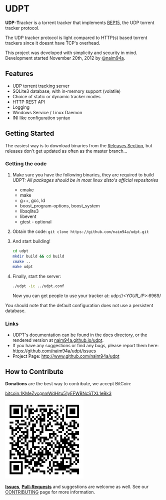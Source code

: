 # UDPT
**UDP**-**T**racker is a torrent tracker that implements [BEP15](http://www.bittorrent.org/beps/bep_0015.html),
the UDP torrent tracker protocol. 

The UDP tracker protocol is light compared to HTTP(s) based torrent 
trackers since  it doesnt have TCP's overhead.

This project was developed with simplicity and security in mind.
Development started November 20th, 2012 by [@naim94a](https://github.com/naim94a).

## Features
* UDP torrent tracking server
* SQLite3 database, with in-memory support (volatile)
* Choice of static or dynamic tracker modes
* HTTP REST API
* Logging
* Windows Service / Linux Daemon
* INI like configuration syntax

## Getting Started
The easiest way is to download binaries from the [Releases Section](https://github.com/naim94a/udpt/releases),
but releases don't get updated as often as the master branch...

### Getting the code
1. Make sure you have the following binaries, they are required to build UDPT: *All packages should be in most linux disto's official repositories*
    * cmake
    * make
    * g++, gcc, ld
    * boost_program-options, boost_system
    * libsqlite3
    * libevent
    * gtest - optional
    
2. Obtain the code: `git clone https://github.com/naim94a/udpt.git`

3. And start building!
    ```sh
    cd udpt
    mkdir build && cd build
    cmake ..
    make udpt
    ```

4. Finally, start the server:
    ```sh
    ./udpt -ic ../udpt.conf
    ```
    Now you can get people to use your tracker at: udp://*<YOUR_IP>*:6969/

You should note that the default configuration does not use a persistent database.

### Links
* UDPT's documentation can be found in the docs directory, or the rendered version at [naim94a.github.io/udpt](https://naim94a.github.io/udpt). 
* If you have any suggestions or find any bugs, please report them here: https://github.com/naim94a/udpt/issues
* Project Page: http://www.github.com/naim94a/udpt

## How to Contribute
**Donations** are the best way to contribute, we accept BitCoin:

<a href="bitcoin://1KMeZvcgnmWdHitu51yEFWBNcSTXL1eBk3">bitcoin:1KMeZvcgnmWdHitu51yEFWBNcSTXL1eBk3</a>

![bitcoin:1KMeZvcgnmWdHitu51yEFWBNcSTXL1eBk3](.github/bitcoin-qr.png)

[**Issues**](https://github.com/naim94a/udpt/issues), 
[**Pull-Requests**](https://github.com/naim94a/udpt/pulls) 
and suggestions are welcome as well.
See our [CONTRIBUTING](.github/CONTRIBUTING.md) page for more information.
